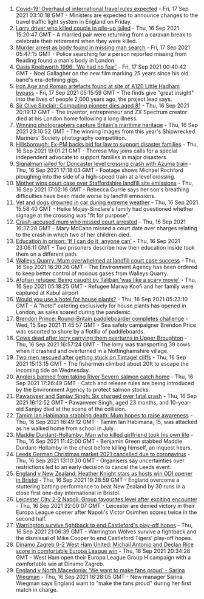 1. [Covid-19: Overhaul of international travel rules expected](https://www.bbc.co.uk/news/uk-58591550?at_medium=RSS&at_campaign=KARANGA) - Fri, 17 Sep 2021 03:10:18 GMT - Ministers are expected to announce changes to the travel traffic light system in England on Friday.
2. [Lorry driver who killed couple in pile-up jailed](https://www.bbc.co.uk/news/uk-england-merseyside-58584110?at_medium=RSS&at_campaign=KARANGA) - Thu, 16 Sep 2021 15:20:47 GMT - A married pair were returning from a caravan break to celebrate their retirement when they were killed.
3. [Murder arrest as body found in missing man search](https://www.bbc.co.uk/news/uk-england-berkshire-58593410?at_medium=RSS&at_campaign=KARANGA) - Fri, 17 Sep 2021 05:47:15 GMT - Police searching for a person reported missing from Reading found a man's body in London.
4. [Oasis Knebworth 1996: 'We had no fear'](https://www.bbc.co.uk/news/entertainment-arts-58557010?at_medium=RSS&at_campaign=KARANGA) - Fri, 17 Sep 2021 00:40:42 GMT - Noel Gallagher on the new film marking 25 years since his old band's era-defining gigs.
5. [Iron Age and Roman artefacts found at site of A120 Little Hadham bypass](https://www.bbc.co.uk/news/uk-england-beds-bucks-herts-58584488?at_medium=RSS&at_campaign=KARANGA) - Fri, 17 Sep 2021 05:15:59 GMT - The finds give "great insight" into the lives of people 2,000 years ago, the project lead says.
6. [Sir Clive Sinclair: Computing pioneer dies aged 81](https://www.bbc.co.uk/news/uk-58587521?at_medium=RSS&at_campaign=KARANGA) - Thu, 16 Sep 2021 20:19:12 GMT - The inventor, entrepreneur and ZX Spectrum creator died at his London home following a long illness.
7. [Winning photographers capture Britain's maritime heritage](https://www.bbc.co.uk/news/in-pictures-58585399?at_medium=RSS&at_campaign=KARANGA) - Thu, 16 Sep 2021 23:10:52 GMT - The winning images from this year's Shipwrecked Mariners' Society photography competition.
8. [Hillsborough: Ex-PM backs bid for law to support disaster families](https://www.bbc.co.uk/news/uk-england-merseyside-58583340?at_medium=RSS&at_campaign=KARANGA) - Thu, 16 Sep 2021 19:01:21 GMT - Theresa May joins calls for a special independent advocate to support families in major disasters.
9. [Signalman jailed for Doncaster level crossing crash with Azuma train](https://www.bbc.co.uk/news/uk-england-south-yorkshire-58587307?at_medium=RSS&at_campaign=KARANGA) - Thu, 16 Sep 2021 17:18:03 GMT - Footage shows Michael Rochford ploughing into the side of a high-speed train at a level crossing.
10. [Mother wins court case over Staffordshire landfill site emissions](https://www.bbc.co.uk/news/uk-england-stoke-staffordshire-58577136?at_medium=RSS&at_campaign=KARANGA) - Thu, 16 Sep 2021 17:02:16 GMT - Rebecca Currie says her son's breathing difficulties have been made worse by landfill emissions.
11. [Vet and dogs drowned in car during extreme weather](https://www.bbc.co.uk/news/uk-england-derbyshire-58576840?at_medium=RSS&at_campaign=KARANGA) - Thu, 16 Sep 2021 15:58:40 GMT - Heike Mojay-Sinclare's family had questioned whether signage at the crossing was "fit for purpose".
12. [Crash-accused mum who missed court arrested](https://www.bbc.co.uk/news/uk-england-beds-bucks-herts-58589097?at_medium=RSS&at_campaign=KARANGA) - Thu, 16 Sep 2021 16:37:28 GMT - Mary McCann missed a court date over charges relating to the crash in which two of her children died.
13. [Education in prison: 'If I can do it, anyone can’](https://www.bbc.co.uk/news/education-58589519?at_medium=RSS&at_campaign=KARANGA) - Thu, 16 Sep 2021 23:06:11 GMT - Two prisoners describe how their education inside took them on a different path.
14. [Walleys Quarry: Mum overwhelmed at landfill court case success](https://www.bbc.co.uk/news/uk-england-stoke-staffordshire-58589631?at_medium=RSS&at_campaign=KARANGA) - Thu, 16 Sep 2021 16:20:26 GMT - The Environment Agency has been ordered to keep better control of noxious gases from Walleys Quarry.
15. [Afghan refugee: Being caught by Taliban 'was like a scary movie'](https://www.bbc.co.uk/news/uk-england-58576104?at_medium=RSS&at_campaign=KARANGA) - Thu, 16 Sep 2021 05:18:25 GMT - Refugee Marwa Koofi and her family were captured at Kabul airport
16. [Would you use a hotel for house plants?](https://www.bbc.co.uk/news/uk-england-london-58575510?at_medium=RSS&at_campaign=KARANGA) - Thu, 16 Sep 2021 05:23:10 GMT - A "hotel" catering exclusively for house plants has opened in London, as sales soared during the pandemic.
17. [Brendon Prince: Round-Britain paddleboarder completes challenge](https://www.bbc.co.uk/news/uk-england-devon-58572635?at_medium=RSS&at_campaign=KARANGA) - Wed, 15 Sep 2021 11:45:57 GMT - Sea safety campaigner Brendon Price was escorted to shore by a flotilla of paddleboards.
18. [Cows dead after lorry carrying them overturns in Upper Broughton](https://www.bbc.co.uk/news/uk-england-nottinghamshire-58583258?at_medium=RSS&at_campaign=KARANGA) - Thu, 16 Sep 2021 16:57:24 GMT - The lorry was transporting 39 cows when it crashed and overturned in a Nottinghamshire village.
19. [Two men rescued after getting stuck on Tintagel cliffs](https://www.bbc.co.uk/news/uk-england-cornwall-58581250?at_medium=RSS&at_campaign=KARANGA) - Thu, 16 Sep 2021 15:13:15 GMT - The fishermen climbed about 20ft to escape the incoming tide on Wednesday.
20. [Anglers banned from taking River Severn salmon catch home](https://www.bbc.co.uk/news/uk-england-58568541?at_medium=RSS&at_campaign=KARANGA) - Thu, 16 Sep 2021 17:26:49 GMT - Catch and release rules are being introduced by the Environment Agency to protect salmon stocks.
21. [Pawanveer and Sanjay Singh: Six charged over fatal crash](https://www.bbc.co.uk/news/uk-england-birmingham-58589045?at_medium=RSS&at_campaign=KARANGA) - Thu, 16 Sep 2021 16:12:52 GMT - Pawanveer Singh, aged 23 months, and 10-year-old Sanjay died at the scene of the collision.
22. [Tamim Ian Habimana stabbing death: Mum hopes to raise awareness](https://www.bbc.co.uk/news/uk-england-london-58589469?at_medium=RSS&at_campaign=KARANGA) - Thu, 16 Sep 2021 16:49:12 GMT - Tamim Ian Habimana, 15, was attacked as he walked home from school in July.
23. [Maddie Durdant-Hollamby: Man who killed girlfriend took his own life](https://www.bbc.co.uk/news/uk-england-northamptonshire-58582235?at_medium=RSS&at_campaign=KARANGA) - Thu, 16 Sep 2021 11:42:00 GMT - Benjamin Green stabbed Maddie Durdant-Hollamby in the chest before killing himself, an inquest hears.
24. [Leeds German Christmas market 2021 cancelled due to coronavirus](https://www.bbc.co.uk/news/uk-england-leeds-58585829?at_medium=RSS&at_campaign=KARANGA) - Thu, 16 Sep 2021 13:10:30 GMT - Organisers say uncertainties over restrictions led to an early decision to cancel the Leeds event.
25. [England v New Zealand: Heather Knight stars as hosts win ODI opener in Bristol](https://www.bbc.co.uk/sport/cricket/58588012?at_medium=RSS&at_campaign=KARANGA) - Thu, 16 Sep 2021 19:28:59 GMT - England overcome a stuttering batting performance to beat New Zealand by 30 runs in a close first one-day international in Bristol.
26. [Leicester City 2-2 Napoli: Group favourites level after exciting encounter](https://www.bbc.co.uk/sport/football/58519071?at_medium=RSS&at_campaign=KARANGA) - Thu, 16 Sep 2021 22:00:07 GMT - Leicester are denied victory in their Europa League opener after Napoli's Victor Osimhen scores twice in the second half.
27. [Warrington survive fightback to end Castleford's play-off hopes](https://www.bbc.co.uk/sport/rugby-league/58573945?at_medium=RSS&at_campaign=KARANGA) - Thu, 16 Sep 2021 21:06:39 GMT - Warrington Wolves survive a fightback and the dismissal of Mike Cooper to end Castleford Tigers' play-off hopes.
28. [Dinamo Zagreb 0-2 West Ham United: Michail Antonio and Declan Rice score in comfortable Europa League win](https://www.bbc.co.uk/sport/football/58519064?at_medium=RSS&at_campaign=KARANGA) - Thu, 16 Sep 2021 20:34:28 GMT - West Ham open their Europa League Group H campaign with a comfortable win at Dinamo Zagreb.
29. [England v North Macedonia: 'We want to make fans proud' - Sarina Wiegman](https://www.bbc.co.uk/sport/football/58547106?at_medium=RSS&at_campaign=KARANGA) - Thu, 16 Sep 2021 16:28:05 GMT - New manager Sarina Wiegman says England want to "make the fans proud" during her first match in charge.
